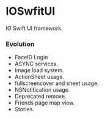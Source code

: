 # IOSwfitUI

IO Swift UI framework.

### Evolution
- FaceID Login
- ASYNC services.
- Image load system.
- ActionSheet usage.
- fullscreencover and sheet usage.
- NSNotification usage.
- Deprecated remove.
- Friends page map view.
- Stories.
